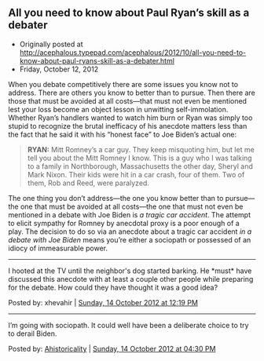 ## All you need to know about Paul Ryan’s skill as a debater

 * Originally posted at http://acephalous.typepad.com/acephalous/2012/10/all-you-need-to-know-about-paul-ryans-skill-as-a-debater.html
 * Friday, October 12, 2012

When you debate competitively there are some issues you know not to address. There are others you know to better than to pursue. Then there are those that must be avoided at all costs—that must not even be mentioned lest your loss become an object lesson in unwitting self-immolation. Whether Ryan’s handlers wanted to watch him burn or Ryan was simply too stupid to recognize the brutal inefficacy of his anecdote matters less than the fact that he said it with his “honest face” to Joe Biden’s actual one:

> **RYAN:** Mitt Romney’s a car guy. They keep misquoting him, but let me tell you  about the Mitt Romney I know. This is a guy who I was talking to a  family in Northborough, Massachusetts the other day, Sheryl and Mark  Nixon. Their kids were hit in a car crash, four of them. Two of them,  Rob and Reed, were paralyzed.

The one thing you don’t address—the one you know better than to pursue—the one that must be avoided at all costs—the one that must not even be mentioned in a debate with Joe Biden is _a tragic car accident_.  The attempt to elicit sympathy for Romney by anecdotal proxy is a poor enough of a play. The decision to do so via an anecdote about a tragic car accident _in a debate with Joe Biden_ means you’re either a sociopath or possessed of an idiocy of immeasurable power.

* * *

I hooted at the TV until the neighbor's dog started barking.  He \*must\* have discussed this anecdote with at least a couple other people while preparing for the debate.  How could they have thought it was a good idea?

Posted by: xhevahir | [Sunday, 14 October 2012 at 12:19 PM](http://acephalous.typepad.com/acephalous/2012/10/all-you-need-to-know-about-paul-ryans-skill-as-a-debater.html?cid=6a00d8341c2df453ef017c32863a40970b#comment-6a00d8341c2df453ef017c32863a40970b)

* * *

I’m going with sociopath. It could well have been a deliberate choice to try to derail Biden.

Posted by: [Ahistoricality](http://ahistoricality.blogspot.com) | [Sunday, 14 October 2012 at 04:30 PM](http://acephalous.typepad.com/acephalous/2012/10/all-you-need-to-know-about-paul-ryans-skill-as-a-debater.html?cid=6a00d8341c2df453ef017d3cb5eb18970c#comment-6a00d8341c2df453ef017d3cb5eb18970c) 

